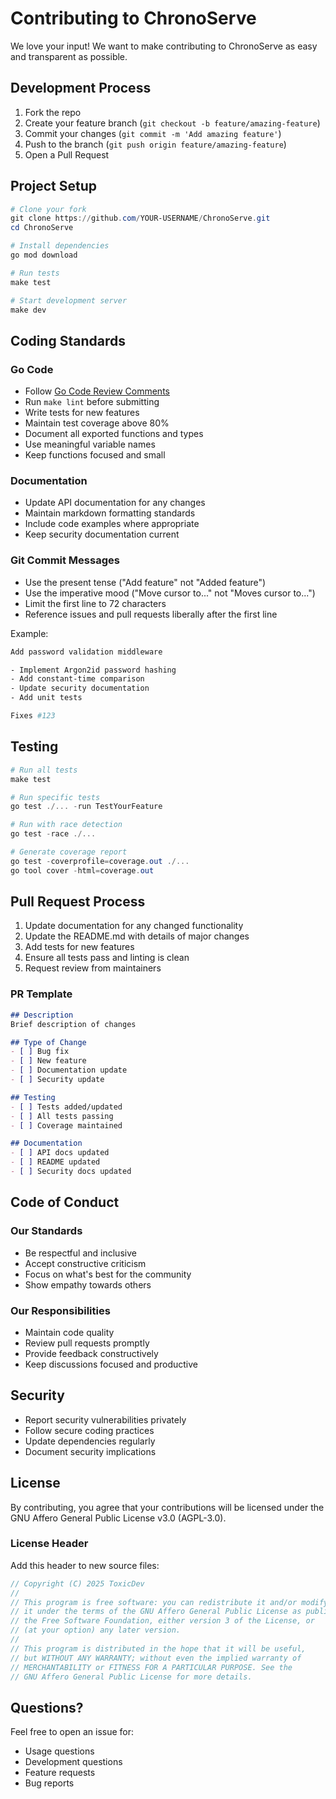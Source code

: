 # Contributing to ChronoServe

We love your input! We want to make contributing to ChronoServe as easy and transparent as possible.

## Development Process

1. Fork the repo
2. Create your feature branch (`git checkout -b feature/amazing-feature`)
3. Commit your changes (`git commit -m 'Add amazing feature'`)
4. Push to the branch (`git push origin feature/amazing-feature`)
5. Open a Pull Request

## Project Setup

```powershell
# Clone your fork
git clone https://github.com/YOUR-USERNAME/ChronoServe.git
cd ChronoServe

# Install dependencies
go mod download

# Run tests
make test

# Start development server
make dev
```

## Coding Standards

### Go Code

- Follow [Go Code Review Comments](https://github.com/golang/go/wiki/CodeReviewComments)
- Run `make lint` before submitting
- Write tests for new features
- Maintain test coverage above 80%
- Document all exported functions and types
- Use meaningful variable names
- Keep functions focused and small

### Documentation

- Update API documentation for any changes
- Maintain markdown formatting standards
- Include code examples where appropriate
- Keep security documentation current

### Git Commit Messages

- Use the present tense ("Add feature" not "Added feature")
- Use the imperative mood ("Move cursor to..." not "Moves cursor to...")
- Limit the first line to 72 characters
- Reference issues and pull requests liberally after the first line

Example:
```bash
Add password validation middleware

- Implement Argon2id password hashing
- Add constant-time comparison
- Update security documentation
- Add unit tests

Fixes #123
```

## Testing

```powershell
# Run all tests
make test

# Run specific tests
go test ./... -run TestYourFeature

# Run with race detection
go test -race ./...

# Generate coverage report
go test -coverprofile=coverage.out ./...
go tool cover -html=coverage.out
```

## Pull Request Process

1. Update documentation for any changed functionality
2. Update the README.md with details of major changes
3. Add tests for new features
4. Ensure all tests pass and linting is clean
5. Request review from maintainers

### PR Template
```markdown
## Description
Brief description of changes

## Type of Change
- [ ] Bug fix
- [ ] New feature
- [ ] Documentation update
- [ ] Security update

## Testing
- [ ] Tests added/updated
- [ ] All tests passing
- [ ] Coverage maintained

## Documentation
- [ ] API docs updated
- [ ] README updated
- [ ] Security docs updated
```

## Code of Conduct

### Our Standards

- Be respectful and inclusive
- Accept constructive criticism
- Focus on what's best for the community
- Show empathy towards others

### Our Responsibilities

- Maintain code quality
- Review pull requests promptly
- Provide feedback constructively
- Keep discussions focused and productive

## Security

- Report security vulnerabilities privately
- Follow secure coding practices
- Update dependencies regularly
- Document security implications

## License

By contributing, you agree that your contributions will be licensed under the GNU Affero General Public License v3.0 (AGPL-3.0).

### License Header

Add this header to new source files:

```go
// Copyright (C) 2025 ToxicDev
// 
// This program is free software: you can redistribute it and/or modify
// it under the terms of the GNU Affero General Public License as published by
// the Free Software Foundation, either version 3 of the License, or
// (at your option) any later version.
// 
// This program is distributed in the hope that it will be useful,
// but WITHOUT ANY WARRANTY; without even the implied warranty of
// MERCHANTABILITY or FITNESS FOR A PARTICULAR PURPOSE. See the
// GNU Affero General Public License for more details.
```

## Questions?

Feel free to open an issue for:
- Usage questions
- Development questions
- Feature requests
- Bug reports